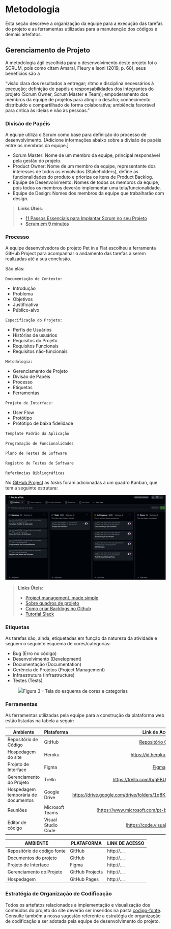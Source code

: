 # Metodologia

Esta seção descreve a organização da equipe para a execução das tarefas do projeto e as ferramentas utilizadas para a manutenção dos códigos e demais artefatos.


## Gerenciamento de Projeto
A metodologia ágil escolhida para o desenvolvimento deste projeto foi o SCRUM, pois como citam Amaral, Fleury e Isoni (2019, p. 68), seus benefícios são a

“visão clara dos resultados a entregar; ritmo e disciplina necessários à execução; definição de papéis e responsabilidades dos integrantes do projeto (Scrum Owner, Scrum Master e Team); empoderamento dos membros da equipe de projetos para atingir o desafio; conhecimento distribuído e compartilhado de forma colaborativa; ambiência favorável para crítica às ideias e não às pessoas.”

### Divisão de Papéis

A equipe utiliza o Scrum como base para definição do processo de desenvolvimento.
[Adicione informações abaixo sobre a divisão de papéis entre os membros da equipe.]
- Scrum Master: Nome de um membro da equipe, principal responsável pela gestão do projeto.
- Product Owner: Nome de um membro da equipe, representante dos interesses de todos os envolvidos (Stakeholders), define as funcionalidades do produto e prioriza os itens de Product Backlog.
- Equipe de Desenvolvimento: Nomes de todos os membros da equipe, pois todos os membros deverão implementar uma tela/funcionalidade.
- Equipe de Design: Nomes dos membros da equipe que trabalharão com design.

> **Links Úteis**:
> - [11 Passos Essenciais para Implantar Scrum no seu 
> Projeto](https://mindmaster.com.br/scrum-11-passos/)
> - [Scrum em 9 minutos](https://www.youtube.com/watch?v=XfvQWnRgxG0)

### Processo  

A equipe desenvolvedora do projeto Pet in a Flat escolheu a ferramenta GitHub Project para acompanhar o andamento das tarefas a serem realizadas até a sua conclusão. 

São elas: 

`Documentação de Contexto:`
<ul>
<li>Introdução</li>
<li>Problema</li>
<li>Objetivos</li>
<li>Justificativa</li>
<li>Público-alvo</li>
</ul>

`Especificação do Projeto:`
<ul>
<li>Perfis de Usuários</li>
<li>Histórias de usuários</li>
<li>Requisitos do Projeto</li>
  <li>Requisitos Funcionais</li>
  <li>Requisitos não-funcionais</li>
</ul>

`Metodologia:`
<ul>
<li>Gerenciamento de Projeto</li>
    <li>Divisão de Papéis</li>
    <li>Processo</li>
    <li>Etiquetas</li>
    <li>Ferramentas</li>
</ul>

`Projeto de Interface:`
<ul>
<li>User Flow</li>
<li>Protótipo</li>
  <li>Protótipo de baixa fidelidade</li>
</ul>

`Template Padrão da Aplicação`

`Programação de Funcionalidades`

`Plano de Testes de Software`

`Registro de Testes de Software`

`Referências Bibliográficas`

No [GitHub Project](https://github.com/orgs/ICEI-PUC-Minas-PMV-ADS/projects/970) as *tasks* foram adicionadas a um quadro Kanban, que tem a seguinte estrutura:

  ![Imagem do quadro Kanban](/documentos/img/kanban.png)

> **Links Úteis**:
> - [Project management, made simple](https://github.com/features/project-management/)
> - [Sobre quadros de projeto](https://docs.github.com/pt/github/managing-your-work-on-github/about-project-boards)
> - [Como criar Backlogs no Github](https://www.youtube.com/watch?v=RXEy6CFu9Hk)
> - [Tutorial Slack](https://slack.com/intl/en-br/)


### Etiquetas
<p>As tarefas são, ainda, etiquetadas em função da natureza da atividade e seguem o seguinte esquema de cores/categorias:</p>

<ul>
  <li>Bug (Erro no código)</li>
  <li>Desenvolvimento (Development)</li>
  <li>Documentação (Documentation)</li>
  <li>Gerência de Projetos (Project Management)</li>
  <li>Infraestrutura (Infrastructure)</li>
  <li>Testes (Tests)</li>
</ul>

<figure> 
  <img src="https://user-images.githubusercontent.com/100447878/164068979-9eed46e1-9b44-461e-ab88-c2388e6767a1.png"
    <figcaption>Figura 3 - Tela do esquema de cores e categorias</figcaption>
</figure> 
  
### Ferramentas

As ferramentas utilizadas pela equipe para a construção da plataforma web estão listadas na tabela a seguir:


| Ambiente    | Plataforma    | Link de Acesso |
| ------------- | ------------- | :--------------: |
| Repositório de Código  | GitHub | [Repositório GitHub](https://github.com/ICEI-PUC-Minas-PMV-ADS/pmv-ads-2024-1-e1-proj-web-t4-pmv-ads-2024-1-e1-proj-pet) |
| Hospedagem do site              | Heroku                             | https://id.heroku.com/login                      |
| Projeto de Interface | Figma  | [Figma](https://www.figma.com/team_invite/redeem/3wTXpNHVxcfTUjeJyKqvyL)   |
| Gerenciamento do Projeto  | Trello | https://trello.com/b/gFBU3Xsj/pet-in-a-flat   |
| Hospedagem temporária de documentos | Google Drive | https://drive.google.com/drive/folders/1q8KBVoVc54aO71NztnKEOOnPk_iTMU0L |
| Reuniões| Microsoft Teams | (https://www.microsoft.com/pt-br/microsoft-teams/log-in)  |
| Editor de código | Visual Studio Code | (https://code.visualstudio.com/)  |

| AMBIENTE                            | PLATAFORMA                         | LINK DE ACESSO                         |
|-------------------------------------|------------------------------------|----------------------------------------|
| Repositório de código fonte         | GitHub                             | http://....                            |
| Documentos do projeto               | GitHub                             | http://....                            |
| Projeto de Interface                | Figma                              | http://....                            |
| Gerenciamento do Projeto            | GitHub Projects                    | http://....                            |
| Hospedagem                          | GitHub Pages                       | http://....                            |


### Estratégia de Organização de Codificação 

Todos os artefatos relacionados a implementação e visualização dos conteúdos do projeto do site deverão ser inseridos na pasta [codigo-fonte](http://https://github.com/ICEI-PUC-Minas-PMV-ADS/WebApplicationProject-Template-v2/tree/main/codigo-fonte). Consulte também a nossa sugestão referente a estratégia de organização de codificação a ser adotada pela equipe de desenvolvimento do projeto.

